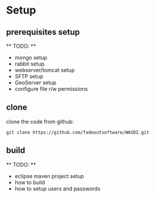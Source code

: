 ﻿
# Setup


## prerequisites setup

** TODO: **

- mongo setup
- rabbit setup
- webserver/tomcat setup
- SFTP setup
- GeoServer setup
- configure file r/w permissions


## clone

clone the code from github:

`git clone https://github.com/fadeoutsoftware/WASDI.git`

## build


** TODO: **

- eclipse maven project setup
- how to build
- how to setup users and passwords